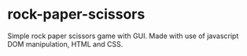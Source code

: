 # rock-paper-scissors
Simple rock paper scissors game with GUI. Made with use of javascript DOM manipulation, HTML and CSS.
